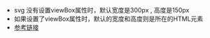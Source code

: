 + svg 没有设置viewBox属性时，默认宽度是300px , 高度是150px
+ 如果设置了viewBox属性时，默认的宽度和高度则是所在的HTML元素
+ [参考链接](https://www.w3cplus.com/html5/svg-coordinate-systems.html)